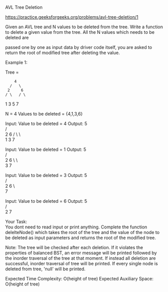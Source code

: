 AVL Tree Deletion

https://practice.geeksforgeeks.org/problems/avl-tree-deletion/1



Given an AVL tree and N values to be deleted from the tree. Write a function to delete a given value from the tree.
All the N values which needs to be deleted are 

passed one by one as input data by driver code itself, you are asked to return the root of modified tree after deleting the value.

Example 1:

Tree = 


        4
      /   \
     2     6
    / \   / \  
   1   3 5   7

N = 4
Values to be deleted = {4,1,3,6}

Input: Value to be deleted = 4
Output:
        5    
      /   \
     2     6
    / \     \  
   1   3     7

Input: Value to be deleted = 1
Output:
        5    
      /   \
     2     6
      \     \  
       3     7

Input: Value to be deleted = 3
Output:
        5    
      /   \
     2     6
            \  
             7

Input: Value to be deleted = 6
Output:
        5    
      /   \
     2     7

Your Task:  
You dont need to read input or print anything. Complete the function delelteNode() which takes the root of the tree and the value of the node to be deleted as input parameters and returns the root of the modified tree.

Note: The tree will be checked after each deletion. 
If it violates the properties of balanced BST, an error message will be printed followed by the inorder traversal of the tree at that moment.
If instead all deletion are successful, inorder traversal of tree will be printed.
If every single node is deleted from tree, 'null' will be printed.

Expected Time Complexity: O(height of tree)
Expected Auxiliary Space: O(height of tree)
